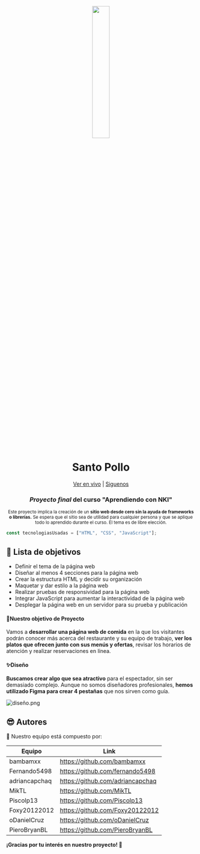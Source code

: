 <p align="center">
  <img align="center" src="icons/logo.png" width="30%">
  <h1 align="center">Santo Pollo</h1>
  <p align="center"><a href="https://restaurante-sp.netlify.app/">Ver en vivo</a> | <a href="https://linktr.ee/conovatec">Siguenos</a> </p>
  <div align="center">
<h3><strong><em>Proyecto final</em></strong> del curso "Aprendiendo con NKI"</h3>
</div>
<p align="center"><small>Este proyecto implica la creación de un <strong>sitio web desde cero sin la ayuda de frameworks o librerías.</strong> Se espera que el sitio sea de utilidad para cualquier persona y que se aplique todo lo aprendido durante el curso. El tema es de libre elección.</small></p>
</p>

```javascript
const tecnologiasUsadas = ["HTML", "CSS", "JavaScript"];
```

## 🗻 Lista de objetivos

- Definir el tema de la página web
- Diseñar al menos 4 secciones para la página web
- Crear la estructura HTML y decidir su organización
- Maquetar y dar estilo a la página web
- Realizar pruebas de responsividad para la página web
- Integrar JavaScript para aumentar la interactividad de la página web
- Desplegar la página web en un servidor para su prueba y publicación

#### 🫡Nuestro objetivo de Proyecto

Vamos a **desarrollar una página web de comida** en la que los visitantes podrán conocer más acerca del restaurante y su equipo de trabajo, **ver los platos que ofrecen junto con sus menús y ofertas**, revisar los horarios de atención y realizar reservaciones en línea.

#### ✨Diseño

**Buscamos crear algo que sea atractivo** para el espectador, sin ser demasiado complejo. Aunque no somos diseñadores profesionales, **hemos utilizado Figma para crear 4 pestañas** que nos sirven como guía.

![diseño.png](img/diseño.png)

## 😎 Autores

👥 Nuestro equipo está compuesto por:

| Equipo        | Link                             |
| ------------- | -------------------------------- |
| bambamxx      | https://github.com/bambamxx      |
| Fernando5498  | https://github.com/fernando5498  |
| adriancapchaq | https://github.com/adriancapchaq |
| MikTL         | https://github.com/MikTL         |
| Piscolp13     | https://github.com/Piscolp13     |
| Foxy20122012  | https://github.com/Foxy20122012  |
| oDanielCruz   | https://github.com/oDanielCruz   |
| PieroBryanBL  | https://github.com/PieroBryanBL  |

**¡Gracias por tu interés en nuestro proyecto! 🙌**
